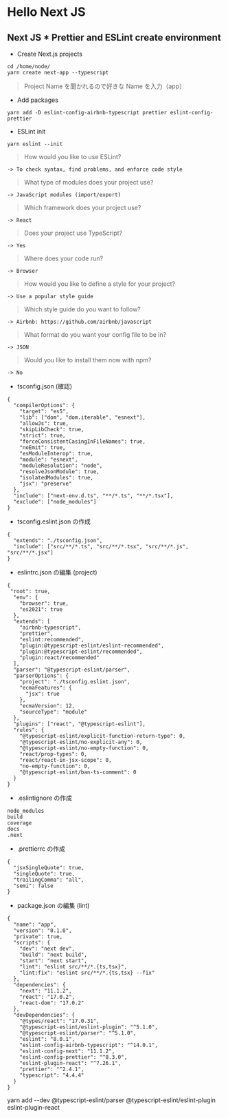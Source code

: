 # Hello Next JS

## Next JS \* Prettier and ESLint create environment

- Create Next.js projects

```
cd /home/node/
yarn create next-app --typescript
```

> Project Name を聞かれるので好きな Name を入力（app）

- Add packages

```
yarn add -D eslint-config-airbnb-typescript prettier eslint-config-prettier
```

- ESLint init

```
yarn eslint --init
```

> How would you like to use ESLint?

    -> To check syntax, find problems, and enforce code style

> What type of modules does your project use?

    -> JavaScript modules (import/export)

> Which framework does your project use?

    -> React

> Does your project use TypeScript?

    -> Yes

> Where does your code run?

    -> Browser

> How would you like to define a style for your project?

    -> Use a popular style guide

> Which style guide do you want to follow?

    -> Airbnb: https://github.com/airbnb/javascript

> What format do you want your config file to be in?

    -> JSON

> Would you like to install them now with npm?

    -> No

- tsconfig.json (確認)

```
{
  "compilerOptions": {
    "target": "es5",
    "lib": ["dom", "dom.iterable", "esnext"],
    "allowJs": true,
    "skipLibCheck": true,
    "strict": true,
    "forceConsistentCasingInFileNames": true,
    "noEmit": true,
    "esModuleInterop": true,
    "module": "esnext",
    "moduleResolution": "node",
    "resolveJsonModule": true,
    "isolatedModules": true,
    "jsx": "preserve"
  },
  "include": ["next-env.d.ts", "**/*.ts", "**/*.tsx"],
  "exclude": ["node_modules"]
}
```

- tsconfig.eslint.json の作成

```
{
  "extends": "./tsconfig.json",
  "include": ["src/**/*.ts", "src/**/*.tsx", "src/**/*.js", "src/**/*.jsx"]
}
```

- eslintrc.json の編集 (project)

```
{
 "root": true,
  "env": {
    "browser": true,
    "es2021": true
  },
  "extends": [
    "airbnb-typescript",
    "prettier",
    "eslint:recommended",
    "plugin:@typescript-eslint/eslint-recommended",
    "plugin:@typescript-eslint/recommended",
    "plugin:react/recommended"
  ],
  "parser": "@typescript-eslint/parser",
  "parserOptions": {
    "project": "./tsconfig.eslint.json",
    "ecmaFeatures": {
      "jsx": true
    },
    "ecmaVersion": 12,
    "sourceType": "module"
  },
  "plugins": ["react", "@typescript-eslint"],
  "rules": {
    "@typescript-eslint/explicit-function-return-type": 0,
    "@typescript-eslint/no-explicit-any": 0,
    "@typescript-eslint/no-empty-function": 0,
    "react/prop-types": 0,
    "react/react-in-jsx-scope": 0,
    "no-empty-function": 0,
    "@typescript-eslint/ban-ts-comment": 0
  }
}
```

- .eslintignore の作成

```
node_modules
build
coverage
docs
.next
```

- .prettierrc の作成

```
{
  "jsxSingleQuote": true,
  "singleQuote": true,
  "trailingComma": "all",
  "semi": false
}
```

- package.json の編集 (lint)

```
{
  "name": "app",
  "version": "0.1.0",
  "private": true,
  "scripts": {
    "dev": "next dev",
    "build": "next build",
    "start": "next start",
    "lint": "eslint src/**/*.{ts,tsx}",
    "lint:fix": "eslint src/**/*.{ts,tsx} --fix"
  },
  "dependencies": {
    "next": "11.1.2",
    "react": "17.0.2",
    "react-dom": "17.0.2"
  },
  "devDependencies": {
    "@types/react": "17.0.31",
    "@typescript-eslint/eslint-plugin": "^5.1.0",
    "@typescript-eslint/parser": "^5.1.0",
    "eslint": "8.0.1",
    "eslint-config-airbnb-typescript": "^14.0.1",
    "eslint-config-next": "11.1.2",
    "eslint-config-prettier": "^8.3.0",
    "eslint-plugin-react": "^7.26.1",
    "prettier": "^2.4.1",
    "typescript": "4.4.4"
  }
}
```

yarn add --dev @typescript-eslint/parser @typescript-eslint/eslint-plugin eslint-plugin-react
